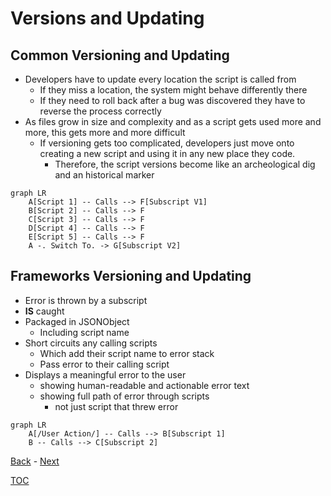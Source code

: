 # Versions and Updating

## Common Versioning and Updating

- Developers have to update every location the script is called from
  - If they miss a location, the system might behave differently there
  - If they need to roll back after a bug was discovered they have to reverse the process correctly 
- As files grow in size and complexity and as a script gets used more and more, this gets more and more difficult
  - If versioning gets too complicated, developers just move onto creating a new script and using it in any new place they code. 
    - Therefore, the script versions become like an archeological dig and an historical marker

```mermaid
graph LR
    A[Script 1] -- Calls --> F[Subscript V1] 
    B[Script 2] -- Calls --> F
    C[Script 3] -- Calls --> F
    D[Script 4] -- Calls --> F
    E[Script 5] -- Calls --> F
    A -. Switch To. -> G[Subscript V2]
```
## Frameworks Versioning and Updating

- Error is thrown by a subscript
- **IS** caught
- Packaged in JSONObject
  - Including script name
- Short circuits any calling scripts
  - Which add their script name to error stack
  - Pass error to their calling script 
- Displays a meaningful error to the user
  - showing human-readable and actionable error text
  - showing full path of error through scripts
    - not just script that threw error

```mermaid
graph LR
    A[/User Action/] -- Calls --> B[Subscript 1] 
    B -- Calls --> C[Subscript 2]  
```

[Back](Introduction.md) - [Next](Script_Functions_And_Types.md)

[TOC](TOC.md)
